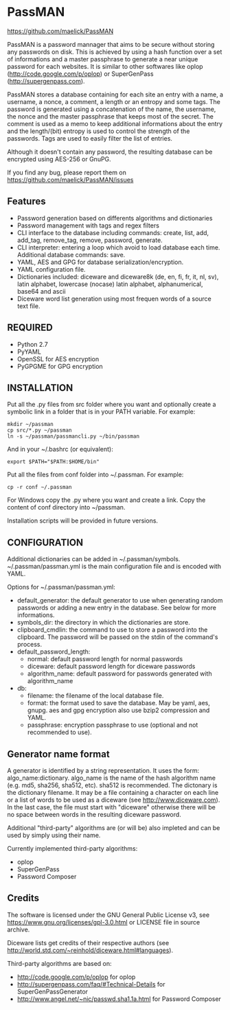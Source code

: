 PassMAN
=======

https://github.com/maelick/PassMAN

PassMAN is a password mannager that aims to be secure without storing
any passwords on disk. This is achieved by using a hash function over
a set of informations and a master passphrase to generate a near
unique password for each websites. It is similar to other softwares
like oplop (http://code.google.com/p/oplop) or SuperGenPass
(http://supergenpass.com).

PassMAN stores a database containing for each site an entry with a
name, a username, a nonce, a comment, a length or an entropy and some
tags. The password is generated using a concatenation of the name, the
username, the nonce and the master passphrase that keeps most of the
secret. The comment is used as a memo to keep additional informations
about the entry and the length/(bit) entropy is used to control the
strength of the passwords. Tags are used to easily filter the list of
entries.

Although it doesn't contain any password, the resulting database can
be encrypted using AES-256 or GnuPG.

If you find any bug, please report them on
https://github.com/maelick/PassMAN/issues



Features
--------

* Password generation based on differents algorithms and dictionaries
* Password management with tags and regex filters
* CLI interface to the database including commands: create, list, add,
  add_tag, remove_tag, remove, password, generate.
* CLI interpreter: entering a loop which avoid to load database each
  time. Additional database commands: save.
* YAML, AES and GPG for database serialization/encryption.
* YAML configuration file.
* Dictionaries included: diceware and diceware8k (de, en, fi, fr, it,
  nl, sv), latin alphabet, lowercase (nocase) latin alphabet,
  alphanumerical, base64 and ascii
* Diceware word list generation using most frequen words of a source
  text file.



REQUIRED
--------

* Python 2.7
* PyYAML
* OpenSSL for AES encryption
* PyGPGME for GPG encryption



INSTALLATION
------------

Put all the .py files from src folder where you want and optionally
create a symbolic link in a folder that is in your PATH variable. For
example:

    mkdir ~/passman
    cp src/*.py ~/passman
    ln -s ~/passman/passmancli.py ~/bin/passman

And in your ~/.bashrc (or equivalent):

    export $PATH="$PATH:$HOME/bin"

Put all the files from conf folder into ~/.passman. For example:

    cp -r conf ~/.passman

For Windows copy the .py where you want and create a link. Copy the
content of conf directory into ~/passman.

Installation scripts will be provided in future versions.



CONFIGURATION
-------------

Additional dictionaries can be added in ~/.passman/symbols.
~/.passman/passman.yml is the main configuration file and is encoded
with YAML.

Options for ~/.passman/passman.yml:

* default_generator: the default generator to use when generating
  random passwords or adding a new entry in the database. See below
  for more informations.
* symbols_dir: the directory in which the dictionaries are store.
* clipboard_cmdlin: the command to use to store a password into the
  clipboard. The password will be passed on the stdin of the command's
  process.
* default_password_length:
    * normal: default password length for normal passwords
    * diceware: default password length for diceware passwords
    * algorithm_name: default password for passwords generated with
      algorithm_name
* db:
    * filename: the filename of the local database file.
    * format: the format used to save the database. May be yaml, aes,
      gnupg. aes and gpg encryption also use bzip2 compression and
      YAML.
    * passphrase: encryption passphrase to use (optional and not
      recommended to use).



Generator name format
---------------------

A generator is identified by a string representation. It uses the
form: algo_name:dictionary. algo_name is the name of the hash
algorithm name (e.g. md5, sha256, sha512, etc). sha512 is recommended.
The dictonary is the dictionary filename. It may be a file containing
a character on each line or a list of words to be used as a diceware
(see http://www.diceware.com). In the last case, the file must start
with "diceware" otherwise there will be no space between words in the
resulting diceware password.

Additional "third-party" algorithms are (or will be) also impleted and
can be used by simply using their name.

Currently implemented third-party algorithms:

* oplop
* SuperGenPass
* Password Composer



Credits
-------

The software is licensed under the GNU General Public License v3, see
https://www.gnu.org/licenses/gpl-3.0.html or LICENSE file in source
archive.

Diceware lists get credits of their respective authors (see
http://world.std.com/~reinhold/diceware.html#languages).

Third-party algorithms are based on:

* http://code.google.com/p/oplop for oplop
* http://supergenpass.com/faq/#Technical-Details for SuperGenPassGenerator
* http://www.angel.net/~nic/passwd.sha1.1a.html for Password Composer
